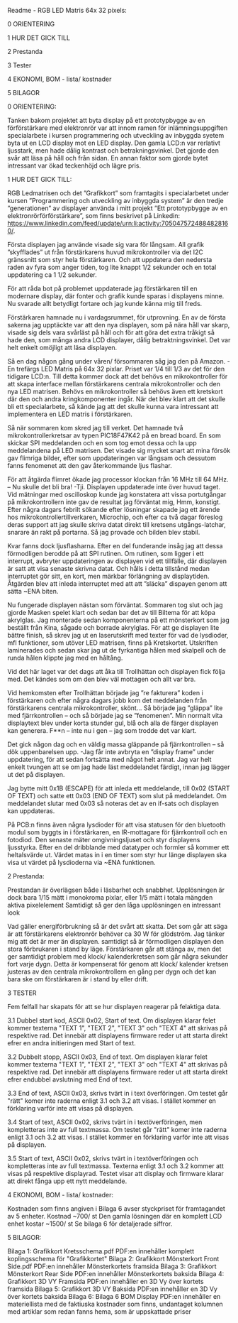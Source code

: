 Readme - RGB LED Matris 64x 32 pixels:

0 ORIENTERING

1 HUR DET GICK TILL

2 Prestanda

3 Tester

4 EKONOMI, BOM - lista/ kostnader

5 BILAGOR

0 ORIENTERING:

Tanken bakom projektet att byta display på ett prototypbygge av en förförstärkare med elektronrör var att innom ramen för inlämningsuppgiften specialarbete i kursen programmering och utveckling av inbyggda syetem byta ut en LCD display mot en LED display. Den gamla LCD:n var rerlativt ljusstark, men hade dålig kontrast och betrakningsvinkel. Det gjorde den svår att läsa på håll och från sidan. En annan faktor som gjorde bytet intressant var ökad teckenhöjd och lägre pris.

1 HUR DET GICK TILL:

RGB Ledmatrisen och det ”Grafikkort” som framtagits i specialarbetet under kursen ”Programmering och utveckling av inbyggda system” är den tredje ”generationen” av displayer använda i mitt projekt ”Ett prototypbygge av en elektronrörförförstärkare”, som finns beskrivet på Linkedin: https://www.linkedin.com/feed/update/urn:li:activity:7050475724884828160/.

Första displayen jag använde visade sig vara för långsam. All grafik ”skyfflades” ut från förstärkarens huvud mikrokontroller via det I2C gränssnitt som styr hela förstärkaren. Och att uppdatera den nedersta raden av fyra som anger tiden, tog lite knappt 1/2 sekunder och en total uppdatering ca 1 1/2 sekunder.

För att råda bot på problemet uppdaterade jag förstärkaren till en modernare display, där fonter och grafik kunde sparas i displayens minne. Nu svarade allt betydligt fortare och jag kunde känna mig till freds.

Förstärkaren hamnade nu i vardagsrummet, för utprovning. En av de första sakerna jag upptäckte var att den nya displayen, som på nära håll var skarp, visade sig dels vara svårläst på håll och för att göra det extra tråkigt så hade den, som många andra LCD displayer, dålig betraktningsvinkel. Det var helt enkelt omöjligt att läsa displayen.

Så en dag någon gång under våren/ försommaren såg jag den på Amazon. - En trefärgs LED Matris på 64x 32 pixlar. Priset var 1/4 till 1/3 av det för den tidigare LCD:n. Till detta kommer dock att det behövs en mikrokontroller för att skapa interface mellan förstärkarens centrala mikrokontroller och den nya LED matrisen. Behövs en mikrokontroller så behövs även ett kretskort där den och andra kringkomponenter ingår. När det blev klart att det skulle bli ett specialarbete, så kände jag att det skulle kunna vara intressant att implementera en LED matris i förstärkaren.

Så när sommaren kom skred jag till verket. Det hamnade två mikrokontrollerkretsar av typen PIC18F47K42 på en bread board. En som skickar SPI meddelanden och en som tog emot dessa och la upp meddelandena på LED matrisen. Det visade sig mycket snart att mina försök gav flimriga bilder, efter som uppdateringen var långsam och dessutom fanns fenomenet att den gav återkommande ljus flashar.

För att åtgärda flimret ökade jag processor klockan från 16 MHz till 64 MHz. – Nu skulle det bli bra! -Tji. Displayen uppdaterade inte över huvud taget. Vid mätningar med oscilloskop kunde jag konstatera att vissa portutgångar på mikrokontrollern inte gav de resultat jag förväntat mig, Hmm, konstigt. Efter några dagars febrilt sökande efter lösningar skapade jag ett ärende hos mikrokontrollertillverkaren, Microchip, och efter ca två dagar föreslog deras support att jag skulle skriva datat direkt till kretsens utgångs-latchar, snarare än rakt på portarna. Så jag provade och bilden blev stabil.

Kvar fanns dock ljusflasharna. Efter en del funderande insåg jag att dessa förmodligen berodde på att SPI rutinen. Om rutinen, som ligger i ett interrupt, avbryter uppdateringen av displayen vid ett tillfälle, där displayen är satt att visa senaste skrivna datat. Och hålls i detta tillstånd medan interruptet gör sitt, en kort, men märkbar förlängning av displaytiden. Åtgärden blev att inleda interruptet med att att ”släcka” dispayen genom att sätta ~ENA biten.

Nu fungerade displayen nästan som förväntat. Sommaren tog slut och jag gjorde Masken spelet klart och sedan bar det av till Biltema för att köpa akrylglas. Jag monterade sedan komponenterna på ett mönsterkort som jag beställt från Kina, sågade och borrade akrylglas. För att ge displayen lite bättre finish, så skrev jag ut en laserutskrift med texter för vad de lysdioder, mfl funktioner, som utöver LED matrisen, finns på Kretskortet. Utskriften laminerades och sedan skar jag ut de fyrkantiga hålen med skalpell och de runda hålen klippte jag med en håltång.

Vid det här laget var det dags att åka till Trollhättan och displayen fick följa med. Det kändes som om den blev väl mottagen och allt var bra.

Vid hemkomsten efter Trollhättan började jag ”re fakturera” koden i förstärkaren och efter några dagars jobb kom det meddelanden från förstärkarens centrala mikrokontroller, skönt... Så började jag ”gläppa” lite med fjärrkontrollen – och så började jag se ”fenomenen”. Min normalt vita displaytext blev under korta stunder gul, blå och alla de färger displayen kan generera. F**n – inte nu i gen – jag som trodde det var klart.

Det gick någon dag och en väldig massa gläppande på fjärrkontrollen – så dök uppenbarelsen upp. -Jag får inte avbryta en ”display frame” under uppdatering, för att sedan fortsätta med något helt annat. Jag var helt enkelt tvungen att se om jag hade läst meddelandet färdigt, innan jag lägger ut det på displayen.

Jag bytte mitt 0x1B (ESCAPE) för att inleda ett meddelande, till 0x02 (START OF TEXT) och satte ett 0x03 (END OF TEXT) som slut på meddelandet. Om meddelandet slutar med 0x03 så noteras det av en if-sats och displayen kan uppdateras.

På PCB:n finns även några lysdioder för att visa statusen för den bluetooth modul som byggts in i förstärkaren, en IR-mottagare för fjärrkontroll och en fotodiod. Den senaste mäter omgivningsljuset och styr displayens ljusstyrka. Efter en del dribblande med datatyper och formler så kommer ett heltalsvärde ut. Värdet matas in i en timer som styr hur länge displayen ska visa ut värdet på lysdioderna via ~ENA funktionen.

2 Prestanda:

Prestandan är överlägsen både i läsbarhet och snabbhet. Upplösningen är dock bara 1/15 mätt i monokroma pixlar, eller 1/5 mätt i totala mängden aktiva pixelelement Samtidigt så ger den låga upplösningen en intressant look

Vad gäller energiförbrukning så är det svårt att skatta. Det som går att säga är att förstärkarens elektronrör behöver ca 30 W för glödström. Jag tänker mig att det är mer än displayen. samtidigt så är förmodligen displayen den stora förbrukaren i stand by läge. Förstärkaren går att stänga av, men det ger samtidigt problem med klock/ kalenderkretsen som går några sekunder fort varje dygn. Detta är kompenserat för genom att klock/ kalender kretsen justeras av den centrala mikrokontrollern en gång per dygn och det kan bara ske om förstärkaren är i stand by eller drift.

3 TESTER

Fem felfall har skapats för att se hur displayen reagerar på felaktiga data.

3.1 Dubbel start kod, ASCII 0x02, Start of text. Om displayen klarar felet kommer texterna "TEXT 1", "TEXT 2", "TEXT 3" och "TEXT 4" att skrivas på respektive rad. Det innebär att displayens firmware reder ut att starta direkt efrer en andra initieringen med Start of text.

3.2 Dubbelt stopp, ASCII 0x03, End of text. Om displayen klarar felet kommer texterna "TEXT 1", "TEXT 2", "TEXT 3" och "TEXT 4" att skrivas på respektive rad. Det innebär att displayens firmware reder ut att starta direkt efrer endubbel avslutning med End of text.

3.3 End of text, ASCII 0x03, skrivs tvärt in i text överföringen. Om testet går "rätt" komer inte raderna enligt 3.1 och 3.2 att visas. I stället kommer en förklaring varför inte att visas på displayen.

3.4 Start of text, ASCII 0x02, skrivs tvärt in i textöverföringen, men kompletteras inte av full textmassa. Om testet går "rätt" komer inte raderna enligt 3.1 och 3.2 att visas. I stället kommer en förklaring varför inte att visas på displayen.

3.5 Start of text, ASCII 0x02, skrivs tvärt in i textöverföringen och kompletteras inte av full textmassa. Texterna enligt 3.1 och 3.2 kommer att visas på respektive displayrad. Testet visar att display och firmware klarar att direkt fånga upp ett nytt meddelande.


4 EKONOMI, BOM - lista/ kostnader:

Kostnaden som finns angiven i Bilaga 6 avser styckpriset för framtagandet av 5 enheter. Kostnad ~700/ st Den gamla lösningen där en komplett LCD enhet kostar ~1500/ st Se bilaga 6 för detaljerade siffror.

5 BILAGOR:

Bilaga 1: Grafikkort Kretsschema.pdf PDF:en innehåller komplett koplingsschema för "Grafikkortet" Bilaga 2: Grafikkort Mönsterkort Front Side.pdf PDF:en innehåller Mönsterkortets framsida Bilaga 3: Grafikkort Mönsterkort Rear Side PDF:en innehåller Mönsterkortets baksida Bilaga 4: Grafikkort 3D VY Framsida PDF:en innehåller en 3D Vy över kortets framsida Bilaga 5: Grafikkort 3D VY Baksida PDF:en innehåller en 3D Vy över kortets baksida Bilaga 6: Bilaga 6 BOM Display PDF:en innehåller en materiellista med de faktiuska kostnader som finns, undantaget kolumnen med artiklar som redan fanns hema, som är uppskattade priser
